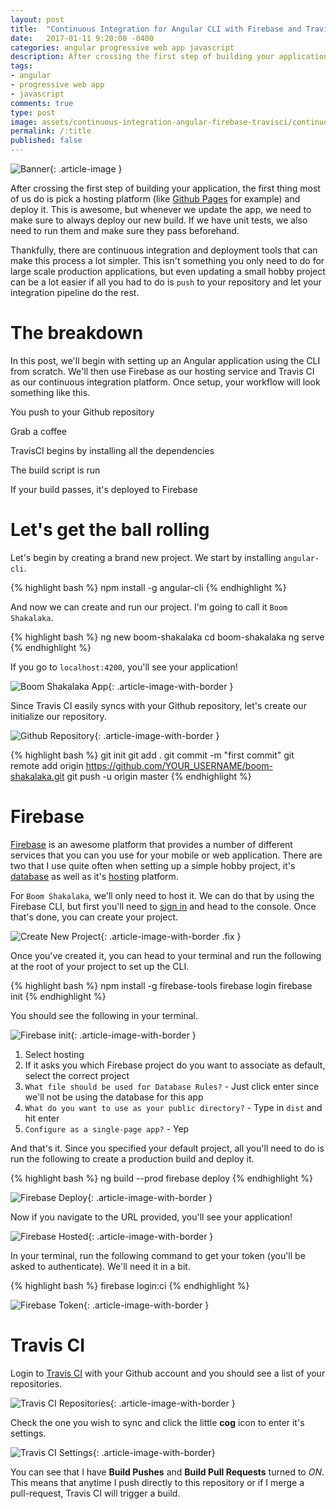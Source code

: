 ```yaml
---
layout: post
title:  "Continuous Integration for Angular CLI with Firebase and Travis CI"
date:   2017-01-11 9:20:00 -0400
categories: angular progressive web app javascript
description: After crossing the first step of building your application, the first thing most of us do is pick a hosting platform (like Github Pages for example) and deploy it. This is awesome, but whenever we update the app, we need to make sure to deploy our brand new build. If we have unit tests, we also need to run them and make sure they pass beforehand...
tags:
- angular
- progressive web app
- javascript
comments: true
type: post
image: assets/continuous-integration-angular-firebase-travisci/continuous-integration-banner.jpg
permalink: /:title
published: false
---
```

![Banner](assets/continuous-integration-angular-firebase-travisci/continuous-integration-banner.jpg "Continuous Integration for Angular CLI with Firebase and Travis CI"){: .article-image }

After crossing the first step of building your application, the first thing most of us do is pick a hosting platform (like [Github Pages](https://pages.github.com/) for example) and deploy it. This is awesome, but whenever we update the app, we need to make sure to always deploy our new build. If we have unit tests, we also need to run them and make sure they pass beforehand.

Thankfully, there are continuous integration and deployment tools that can make this process a lot simpler. This isn't something you only need to do for large scale production applications, but even updating a small hobby project can be a lot easier if all you had to do is `push` to your repository and let your integration pipeline do the rest.

The breakdown
==================

In this post, we'll begin with setting up an Angular application using the CLI from scratch. We'll then use Firebase as our hosting service and Travis CI as our continuous integration platform. Once setup, your workflow will look something like this.

<div id="cont-integration-flow" class="row">
  <div class="item col-md-2 col-md-offset-1">
    <i class="fa fa-4x fa-github" aria-hidden="true"></i>
    <p>You push to your Github repository</p>
  </div>
  <div class="item col-md-2">
    <i class="fa fa-4x fa-coffee" aria-hidden="true"></i>
    <p>Grab a coffee</p>
  </div>
  <div class="item col-md-2">
    <i class="fa fa-4x fa-terminal" aria-hidden="true"></i>
    <p>TravisCI begins by installing all the dependencies</p>
  </div>
  <div class="item col-md-2">
    <i class="fa fa-4x fa-wrench" aria-hidden="true"></i>
    <p>The build script is run</p>
  </div>
  <div class="item col-md-2">
    <i class="fa fa-4x fa-check" aria-hidden="true"></i>
    <p>If your build passes, it's deployed to Firebase</p>
  </div>
</div>

Let's get the ball rolling
==================

Let's begin by creating a brand new project. We start by installing `angular-cli`.

{% highlight bash %}
npm install -g angular-cli
{% endhighlight %}

And now we can create and run our project. I'm going to call it `Boom Shakalaka`.

{% highlight bash %}
ng new boom-shakalaka
cd boom-shakalaka
ng serve
{% endhighlight %}

If you go to `localhost:4200`, you'll see your application!

![Boom Shakalaka App](assets/continuous-integration-angular-firebase-travisci/boom-shakalaka.png){: .article-image-with-border }

Since Travis CI easily syncs with your Github repository, let's create our initialize our repository.

![Github Repository](assets/continuous-integration-angular-firebase-travisci/boom-shakalaka-github.png){: .article-image-with-border }

{% highlight bash %}
git init
git add .
git commit -m "first commit"
git remote add origin https://github.com/YOUR_USERNAME/boom-shakalaka.git
git push -u origin master
{% endhighlight %}

Firebase
==================

[Firebase](https://firebase.google.com/) is an awesome platform that provides a number of different services that you can you use for your mobile or web application. There are two that I use quite often when setting up a simple hobby project, it's [database](https://firebase.google.com/docs/database/) as well as it's [hosting](https://firebase.google.com/docs/hosting/) platform.

For `Boom Shakalaka`, we'll only need to host it. We can do that by using the Firebase CLI, but first you'll need to [sign in](https://firebase.google.com/) and head to the console. Once that's done, you can create your project.

![Create New Project](assets/continuous-integration-angular-firebase-travisci/create-project.png){: .article-image-with-border .fix }

Once you've created it, you can head to your terminal and run the following at the root of your project to set up the CLI.

{% highlight bash %}
npm install -g firebase-tools
firebase login
firebase init
{% endhighlight %}

You should see the following in your terminal.

![Firebase init](assets/continuous-integration-angular-firebase-travisci/firebase-init.png){: .article-image-with-border }

1. Select hosting
2. If it asks you which Firebase project do you want to associate as default, select the correct project
3. `What file should be used for Database Rules?` - Just click enter since we'll not be using the database for this app
4. `What do you want to use as your public directory?` - Type in `dist` and hit enter
5. `Configure as a single-page app?` - Yep

And that's it. Since you specified your default project, all you'll need to do is run the following to create a production build and deploy it.

{% highlight bash %}
ng build --prod
firebase deploy
{% endhighlight %}

![Firebase Deploy](assets/continuous-integration-angular-firebase-travisci/firebase-deploy.png){: .article-image-with-border }

Now if you navigate to the URL provided, you'll see your application!

![Firebase Hosted](assets/continuous-integration-angular-firebase-travisci/boom-shakalaka-firebase.png){: .article-image-with-border  }

In your terminal, run the following command to get your token (you'll be asked to authenticate). We'll need it in a bit.

{% highlight bash %}
firebase login:ci
{% endhighlight %}

![Firebase Token](assets/continuous-integration-angular-firebase-travisci/firebase-token.png){: .article-image-with-border  }

Travis CI
==================
Login to [Travis CI](https://travis-ci.org/) with your Github account and you should see a list of your repositories.

![Travis CI Repositories](assets/continuous-integration-angular-firebase-travisci/travis-ci-repositories.png){: .article-image-with-border }

Check the one you wish to sync and click the little **cog** icon to enter it's settings.

![Travis CI Settings](assets/continuous-integration-angular-firebase-travisci/travis-ci-settings.png){: .article-image-with-border}

You can see that I have **Build Pushes** and **Build Pull Requests** turned to *ON*. This means that anytime I push directly to this repository or if I merge a pull-request, Travis CI will trigger a build.
